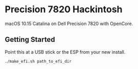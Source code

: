 # Precision 7820 Hackintosh

macOS 10.15 Catalina on Dell Precision 7820 with OpenCore.

## Getting Started

Point this at a USB stick or the ESP from your new install.

```
./make_efi.sh path_to_efi_dir
```

